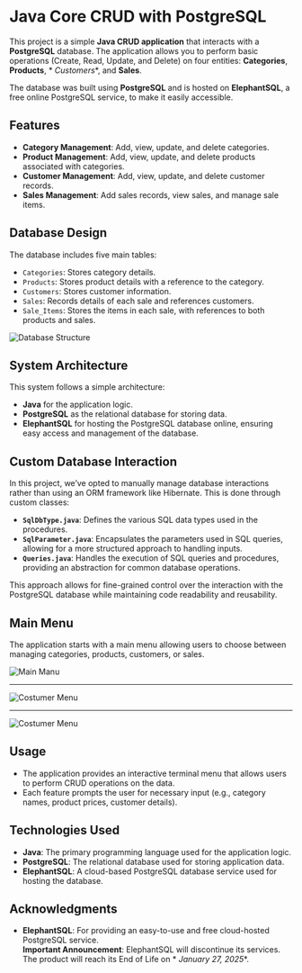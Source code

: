 # Java Core CRUD with PostgreSQL

This project is a simple **Java CRUD application** that interacts with a **PostgreSQL** database. The application allows
you to perform basic operations (Create, Read, Update, and Delete) on four entities: **Categories**, **Products**, *
*Customers**, and **Sales**.

The database was built using **PostgreSQL** and is hosted on **ElephantSQL**, a free online PostgreSQL service, to make
it easily accessible.

## Features

- **Category Management**: Add, view, update, and delete categories.
- **Product Management**: Add, view, update, and delete products associated with categories.
- **Customer Management**: Add, view, update, and delete customer records.
- **Sales Management**: Add sales records, view sales, and manage sale items.

## Database Design

The database includes five main tables:

- `Categories`: Stores category details.
- `Products`: Stores product details with a reference to the category.
- `Customers`: Stores customer information.
- `Sales`: Records details of each sale and references customers.
- `Sale_Items`: Stores the items in each sale, with references to both products and sales.

<img src="https://i.ibb.co/1v0SHh0/Diagrama-sem-nome-drawio.png" alt="Database Structure">

## System Architecture

This system follows a simple architecture:

- **Java** for the application logic.
- **PostgreSQL** as the relational database for storing data.
- **ElephantSQL** for hosting the PostgreSQL database online, ensuring easy access and management of the database.

## Custom Database Interaction

In this project, we’ve opted to manually manage database interactions rather than using an ORM framework like Hibernate.
This is done through custom classes:

- **`SqlDbType.java`**: Defines the various SQL data types used in the procedures.
- **`SqlParameter.java`**: Encapsulates the parameters used in SQL queries, allowing for a more structured approach to
  handling inputs.
- **`Queries.java`**: Handles the execution of SQL queries and procedures, providing an abstraction for common database
  operations.

This approach allows for fine-grained control over the interaction with the PostgreSQL database while maintaining code
readability and reusability.

## Main Menu

The application starts with a main menu allowing users to choose between managing categories, products, customers, or
sales.

<img src="https://i.ibb.co/1Qn4pCf/imagem-2024-11-10-192955527.png" alt="Main Manu">

---

<img src="https://i.ibb.co/b3SCs09/imagem-2024-11-10-193916081.png" alt="Costumer Menu">

---

<img src="https://i.ibb.co/tpPtX65/imagem-2024-11-10-194113985.png" alt="Costumer Menu">

## Usage

- The application provides an interactive terminal menu that allows users to perform CRUD operations on the data.
- Each feature prompts the user for necessary input (e.g., category names, product prices, customer details).

## Technologies Used

- **Java**: The primary programming language used for the application logic.
- **PostgreSQL**: The relational database used for storing application data.
- **ElephantSQL**: A cloud-based PostgreSQL database service used for hosting the database.

## Acknowledgments

- **ElephantSQL**: For providing an easy-to-use and free cloud-hosted PostgreSQL service.  
  **Important Announcement**: ElephantSQL will discontinue its services. The product will reach its End of Life on *
  *January 27, 2025**.


